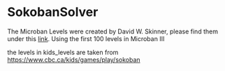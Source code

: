 # SokobanSolver
The Microban Levels were created by David W. Skinner, please find them under this [link](http://www.abelmartin.com/rj/sokobanJS/Skinner/David%20W.%20Skinner%20-%20Sokoban.htm).
Using the first 100 levels in Microban III

the levels in kids_levels are taken from https://www.cbc.ca/kids/games/play/sokoban